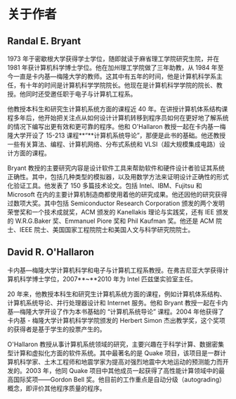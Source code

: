 # 关于作者

## **Randal E. Bryant**

1973 年于密歇根大学获得学士学位，随即就读于麻省理工学院研究生院，并在 1981 年获计算机科学博士学位。他在加州理工学院做了三年助教，从 1984 年至今一直是卡内基—梅隆大学的教师。这其中有五年的时间，他是计算机科学系主任，有十年的时间是计算机科学学院院长。他现在是计算机科学学院的院长、教授。他同时还受邀任职于电子与计算机工程系。

他教授本科生和研究生计算机系统方面的课程近 40 年。在讲授计算机体系结构课程多年后，他开始把关注点从如何设计计算机转移到程序员如何在更好地了解系统的情况下编写出更有效和更可靠的程序。他和 O'Hallaron 教授一起在卡内基一梅隆大学开设了 15-213 课程\*\*“\*\*计算机系统导论”，那便是此书的基础。他还教授一些有关算法、编程、计算机网络、分布式系统和 VLSI（超大规模集成电路）设计方面的课程。

Bryant 教授的主要研究内容是设计软件工具来帮助软件和硬件设计者验证其系统正确性。其中，包括几种类型的模拟器，以及用数学方法来证明设计正确性的形式化验证工具。他发表了 150 多篇技术论文。包括 Intel、IBM、Fujitsu 和 Microsoft 在内的主要计算机制造商都使用着他的研究成果。他还因他的研究获得过数项大奖。其中包括 Semiconductor Research Corporation 颁发的两个发明荣誉奖和一个技术成就奖，ACM 颁发的 Kanellakis 理论与实践奖，还有 IEE 颁发的 W.R.G.Baker 奖、Emmanuel Piore 奖和 Phil Kaufman 奖。他还是 ACM 院士、IEEE 院士、美国国家工程院院士和美国人文与科学研究院院士。

## **David R. O'Hallaron**

卡内基—梅隆大学计算机科学和电子与计算机工程系教授。在弗吉尼亚大学获得计算机科学博士学位，2007**\~**2010 年为 Intel 匹兹堡实验室主任。

20 年来，他教授本科生和研究生计算机系统方面的课程，例如计算机体系结构、计算机系统导论、并行处理器设计和 Internet 服务。他和 Bryant 教授一起在卡内基—梅隆大学开设了作为本书基础的 “计算机系统导论” 课程。2004 年他获得了卡内基 - 梅隆大学计算机科学学院颁发的 Herbert Simon 杰出教学奖，这个奖项的获得者是基于学生的投票产生的。

O'Hallaron 教授从事计算机系统领域的研究，主要兴趣在于科学计算、数据密集型计算和虚拟化方面的软件系统。其中最著名的是 Quake 项目，该项目是一群计算机科学家、土木工程师和地震学家为提高对强烈地震中大地运动的预测能力而开发的。2003 年，他同 Quake 项目中其他成员一起获得了高性能计算领域中的最高国际奖项——Gordon Bell 奖。他目前的工作重点是自动分级（autograding）概念，即评价其他程序质量的程序。
